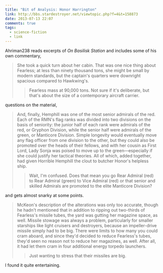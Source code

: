 ```yaml
---
title: "Bit of Analysis: Honor Harrington"
link: http://bbs.stardestroyer.net/viewtopic.php?f=4&t=158873
date: 2013-07-13 22:07
comments: true
tags: 
  - science-fiction
  - link
---
```


Ahriman238 reads excerpts of *On Basilisk Station* and includes some of his own commentary,


> She took a quick turn about her cabin. That was one nice thing about Fearless; at less than ninety thousand tons, she might be small by modern standards, but the captain's quarters were downright spacious compared to Hawkwing's.
>
> > Fearless mass at 90,000 tons. Not sure if it's deliberate, but that's about the size of a contemporary aircraft carrier.

questions on the material, 

> And, finally, Hemphill was one of the most senior admirals of the red. Each of the RMN's flag ranks was divided into two divisions on the basis of seniority: the junior half of each rank were admirals of the red, or Gryphon Division, while the senior half were admirals of the green, or Manticore Division. Simple longevity would eventually move any flag officer from one division to the other, but they could also be promoted over the heads of their fellows, and with her cousin as First Lord, Lady Sonja was poised to move up to the green—especially if she could justify her tactical theories. All of which, added together, had given Horrible Hemphill the clout to butcher Honor's helpless ship.
>
> > Wait, I'm confused. Does that mean you go Rear Admiral (red) to Rear Admiral (green) to Vice Admiral (red) or that senior and skilled Admirals are promoted to the elite Manticore Division?

and gets almost snarky at some points. 

> McKeon's description of the alterations was only too accurate, though he hadn't mentioned that in addition to ripping out two-thirds of Fearless's missile tubes, the yard was gutting her magazine space, as well. Missile stowage was always a problem, particularly for smaller starships like light cruisers and destroyers, because an impeller-drive missile simply had to be big. There were limits to how many you could cram aboard, and since they'd decided to reduce Fearless's tubes, they'd seen no reason not to reduce her magazines, as well. After all, it had let them cram in four additional energy torpedo launchers.
>
> > Just wanting to stress that their missiles are big.

I found it quite entertaining. 